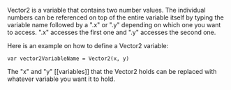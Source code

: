 Vector2 is a variable that contains two number values. The individual numbers can be referenced on top of the entire variable itself by typing the variable name followed by a ".x" or ".y" depending on which one you want to access. ".x" accesses the first one and ".y" accesses the second one.

Here is an example on how to define a Vector2 variable:
```
var vector2VariableName = Vector2(x, y)
```
The "x" and "y" [[variables]] that the Vector2 holds can be replaced with whatever variable you want it to hold.
